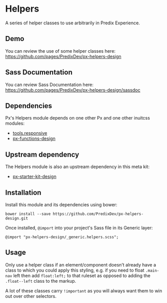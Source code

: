 # Helpers

A series of helper classes to use arbitrarily in Predix Experience.

## Demo

You can review the use of some helper classes here: https://github.com/pages/PredixDev/px-helpers-design

## Sass Documentation

You can review Sass Documentation here: https://github.com/pages/PredixDev/px-helpers-design/sassdoc

## Dependencies

Px's Helpers module depends on one other Px and one other inuitcss modules:

* [tools.responsive](https://github.com/inuitcss/tools.responsive)
* [px-functions-design](https://github.com/PredixDev/px-functions-design)

## Upstream dependency

The Helpers module is also an upstream dependency in this meta kit:

* [px-starter-kit-design](https://github.com/PredixDev/px-starter-kit-design)

## Installation

Install this module and its dependencies using bower:

    bower install --save https://github.com/PredixDev/px-helpers-design.git

Once installed, `@import` into your project's Sass file in its Generic layer:

    @import "px-helpers-design/_generic.helpers.scss";

## Usage

Only use a helper class if an element/component doesn’t already have a class to which you could apply this styling, e.g. if you need to float `.main-nav` left then add `float:left;` to that ruleset as opposed to adding the `.float--left` class to the markup.

A lot of these classes carry `!important` as you will always want them to win out over other selectors.
